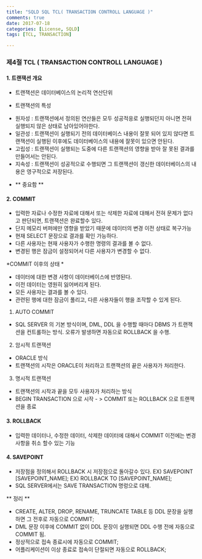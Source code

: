 ```yaml
---
title: "SQLD SQL TCL( TRANSACTION CONTROLL LANGUAGE )"
comments: true
date: 2017-07-18
categories: [License, SQLD]
tags: [TCL, TRANSACTION]

---
```


### 제4절 TCL ( TRANSACTION CONTROLL LANGUAGE )

 

#### 1. 트랜잭션 개요
 - 트랜잭션은 데이터베이스의 논리적 연산단위
 
 * 트랜잭션의 특성
  - 원자성 : 트랜잭션에서 정의된 연산들은 모두 성공적응로 실행되던지 아니면 전혀 실행되지 않은 상태로 남아있어야한다.
  - 일관성 : 트랜잭션이 실행되기 전의 데이터베이스 내용이 잘못 되어 있지 않다면 트랜잭션이 실행된 이후에도
       데이터베이스의 내용에 잘못이 있으면 안된다.
   - 고립성 : 트랜잭션이 실행되는 도중에 다른 트랜잭션의 영향을 받아 잘 못된 결과를 만들어서는 안된다.
   - 지속성 : 트랜잭션이 성공적으로 수행되면 그 트랜잭션이 갱신한 데이터베이스의 내용은 영구적으로 저장된다.
  *  ** 중요함 **
  
#### 2. COMMIT 
 - 입력한 자료나 수정한 자료에 대해서 또는 삭제한 자료에 대해서 전혀 문제가 없다고 판단되면, 트랜잭션은 완료할수 있다.
 - 단지 메모리 버퍼에만 영향을 받았기 때문에 데이터의 변경 이전 상태로 복구가능
 - 현재 SELECT 문장으로 결과를 확인 가능하다.
 - 다른 사용자는 현재 사용자가 수행한 명령의 결과를 볼 수 없다.
 - 변경된 행은 잠금이 설정되어서 다른 사용자가 변경할 수 없다.
 
 *COMMIT 이후의 상태 *
  - 데이터에 대한 변경 사항이 데이터베이스에 반영된다.
  - 이전 데이터는 영원히 잃어버리게 된다.
  - 모든 사용자는 결과를 볼 수 있다.
  - 관련된 행에 대한 잠금이 풀리고, 다른 사용자들이 행을 조작할 수 있게 된다.
  
 1) AUTO COMMIT
  - SQL SERVER 의 기본 방식이며, DML, DDL 을 수행할 때마다 DBMS 가 트랜잭션을 컨트롤하는 방식. 오류가 발생하면 자동으로
   ROLLBACK 을 수행.
 2) 암시적 트랜잭션 
  - ORACLE 방식
  - 트랜잭션의 시작은 ORACLE이 처리하고 트랜잭션의 끝은 사용자가 처리한다.
 3) 명시적 트랜잭션
  - 트랜잭션의 시작과 끝을 모두 사용자가 처리하는 방식
  - BEGIN TRANSACTION 으로 시작 - > COMMIT 또는 ROLLBACK 으로 트랜잭션을 종료
 
#### 3. ROLLBACK
 - 입력한 데이터나, 수정한 데이터, 삭제한 데이터에 대해서 COMMIT 이전에는 변경 사항을 취소 할수 있는 기능

 

#### 4. SAVEPOINT
 - 저장점을 정의해서 ROLLBACK 시 저장점으로 돌아갈수 있다.
 EX) SAVEPOINT [SAVEPOINT_NAME]; 
 EX) ROLLBACK TO [SAVEPOINT_NAME];
 - SQL SERVER에서는 SAVE TRANSACTION 명렁으로 대체.
 
 
 ** 정리 **
 - CREATE, ALTER, DROP, RENAME, TRUNCATE TABLE 등 DDL 문장을 실행하면 그 전후로  자동으로 COMMIT;
 - DML 문장 이후에 COMMIT 없이 DDL 문장이 실행되면 DDL 수행 전에 자동으로 COMMIT 됨.
 - 정상적으로 접속 종료시에 자동으로 COMMIT;
 - 어플리케이션이 이상 종료로 접속이 단절되면 자동으로 ROLLBACK;


